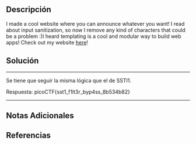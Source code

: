 ## Descripción

I made a cool website where you can announce whatever you want! I read about input sanitization, so now I remove any kind of characters that could be a problem :)I heard templating is a cool and modular way to build web apps! Check out my website [here](http://shape-facility.picoctf.net:63330/)!
## Solución

***
Se tiene que seguir la misma lógica que el de SSTI1.

Respuesta: picoCTF{sst1_f1lt3r_byp4ss_8b534b82}
***
## Notas Adicionales

## Referencias